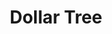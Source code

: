 ---
title: "Dollar Tree"
url: /virginia-beach/dollar-tree-general-booth-boulevard/
shop: Kramladen
---